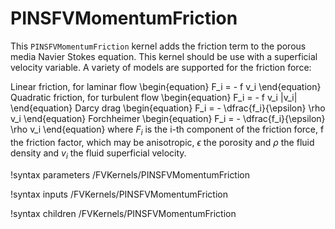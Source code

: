 # PINSFVMomentumFriction

This `PINSFVMomentumFriction` kernel adds the friction term to the porous media Navier Stokes
equation. This kernel should be use with a superficial velocity variable. A variety of models are supported for the friction force:

Linear friction, for laminar flow
\begin{equation}
F_i = - f v_i
\end{equation}
Quadratic friction, for turbulent flow
\begin{equation}
F_i = - f v_i |v_i|
\end{equation}
Darcy drag
\begin{equation}
F_i = - \dfrac{f_i}{\epsilon} \rho v_i
\end{equation}
Forchheimer
\begin{equation}
F_i = - \dfrac{f_i}{\epsilon} \rho v_i
\end{equation}
where $F_i$ is the i-th component of the friction force, f the friction factor, which may be anisotropic,
$\epsilon$ the porosity and $\rho$ the fluid density and $v_i$ the fluid superficial velocity.

!syntax parameters /FVKernels/PINSFVMomentumFriction

!syntax inputs /FVKernels/PINSFVMomentumFriction

!syntax children /FVKernels/PINSFVMomentumFriction
